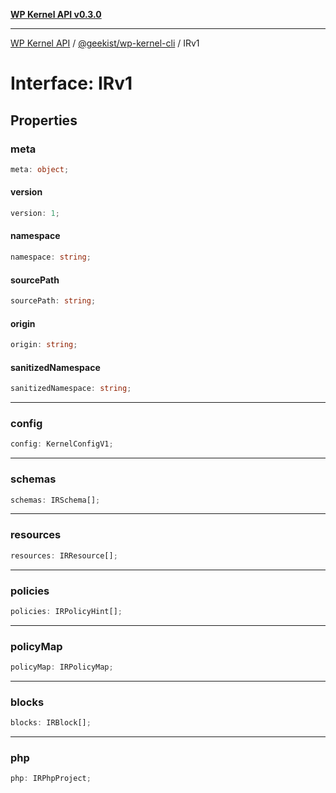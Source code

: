 [**WP Kernel API v0.3.0**](../../../README.md)

---

[WP Kernel API](../../../README.md) / [@geekist/wp-kernel-cli](../README.md) / IRv1

# Interface: IRv1

## Properties

### meta

```ts
meta: object;
```

#### version

```ts
version: 1;
```

#### namespace

```ts
namespace: string;
```

#### sourcePath

```ts
sourcePath: string;
```

#### origin

```ts
origin: string;
```

#### sanitizedNamespace

```ts
sanitizedNamespace: string;
```

---

### config

```ts
config: KernelConfigV1;
```

---

### schemas

```ts
schemas: IRSchema[];
```

---

### resources

```ts
resources: IRResource[];
```

---

### policies

```ts
policies: IRPolicyHint[];
```

---

### policyMap

```ts
policyMap: IRPolicyMap;
```

---

### blocks

```ts
blocks: IRBlock[];
```

---

### php

```ts
php: IRPhpProject;
```
